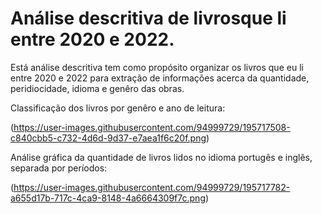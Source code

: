 # Análise descritiva de livrosque li entre 2020 e 2022.

 Está análise descritiva tem como propósito organizar os livros que eu li entre 2020 e 2022 para extração de informações acerca da quantidade, peridiocidade, idioma e genêro das obras.
 
Classificação dos livros por genêro e ano de leitura:

(https://user-images.githubusercontent.com/94999729/195717508-c840cbb5-c732-4d6d-9d37-e7aea1f6c20f.png)

Análise gráfica da quantidade de livros lidos no idioma portugês e inglês, separada por períodos:

(https://user-images.githubusercontent.com/94999729/195717782-a655d17b-717c-4ca9-8148-4a6664309f7c.png)
